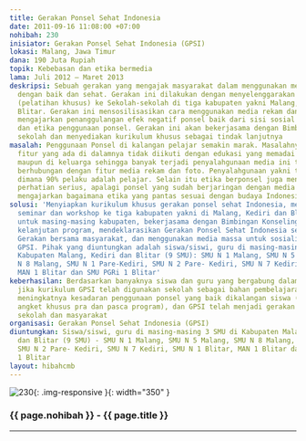 ```yaml
---
title: Gerakan Ponsel Sehat Indonesia
date: 2011-09-16 11:08:00 +07:00
nohibah: 230
inisiator: Gerakan Ponsel Sehat Indonesia (GPSI)
lokasi: Malang, Jawa Timur
dana: 190 Juta Rupiah
topik: Kebebasan dan etika bermedia
lama: Juli 2012 – Maret 2013
deskripsi: Sebuah gerakan yang mengajak masyarakat dalam menggunakan media ponsel
  dengan baik dan sehat. Gerakan ini dilakukan dengan menyelenggarakan seminar, workshop
  (pelatihan khusus) ke Sekolah-sekolah di tiga kabupaten yakni Malang, Kediri dan
  Blitar. Gerakan ini mensosilisasikan cara menggunakan media rekam dan foto ponsel,
  mengajarkan penanggulangan efek negatif ponsel baik dari sisi sosial dan kesehatan,
  dan etika penggunaan ponsel. Gerakan ini akan bekerjasama dengan Bimbingan Konseling
  sekolah dan menyediakan kurikulum khusus sebagai tindak lanjutnya
masalah: Penggunaan Ponsel di kalangan pelajar semakin marak. Masalahnya perkembangan
  fitur yang ada di dalamnya tidak diikuti dengan edukasi yang memadai baik disekolah
  maupun di keluarga sehingga banyak terjadi penyalahgunaan media ini terutama yang
  berhubungan dengan fitur media rekam dan foto. Penyalahgunaan yakni tentang pornografi,
  dimana 90% pelaku adalah pelajar. Selain itu etika berponsel juga menjadi titik
  perhatian serius, apalagi ponsel yang sudah berjaringan dengan media sosial, kami
  mengajarkan bagaimana etika yang pantas sesuai dengan budaya Indonesia
solusi: 'Menyiapkan kurikulum khusus gerakan ponsel sehat Indonesia, menyelenggarakan
  seminar dan workshop ke tiga kabupaten yakni di Malang, Kediri dan Blitar, 3 sekolah
  untuk masing-masing kabupaten, bekerjasama dengan Bimbingan Konseling sekolah sebagai
  kelanjutan program, mendeklarasikan Gerakan Ponsel Sehat Indonesia sebagai bentuk
  Gerakan bersama masyarakat, dan menggunakan media massa untuk sosialisasi program-program
  GPSI. Pihak yang diuntungkan adalah siswa/siswi, guru di masing-masing 3 SMU di
  Kabupaten Malang, Kediri dan Blitar (9 SMU): SMU N 1 Malang, SMU N 5 Malang, SMU
  N 8 Malang, SMU N 1 Pare-Kediri, SMU N 2 Pare- Kediri, SMU N 7 Kediri, SMU N 1 Blitar,
  MAN 1 Blitar dan SMU PGRi 1 Blitar'
keberhasilan: Berdasarkan banyaknya siswa dan guru yang bergabung dalam kegiatan ini,
  jika kurikulum GPSI telah digunakan sekolah sebagai bahan pembelajaran tambahan,
  meningkatnya kesadaran penggunaan ponsel yang baik dikalangan siswa (diukur dengan
  angket khusus pra dan pasca program), dan GPSI telah menjadi gerakan nasional bersama
  sekolah dan masyarakat
organisasi: Gerakan Ponsel Sehat Indonesia (GPSI)
diuntungkan: Siswa/siswi, guru di masing-masing 3 SMU di Kabupaten Malang, Kediri
  dan Blitar (9 SMU) - SMU N 1 Malang, SMU N 5 Malang, SMU N 8 Malang, SMU N 1 Pare-Kediri,
  SMU N 2 Pare- Kediri, SMU N 7 Kediri, SMU N 1 Blitar, MAN 1 Blitar dan SMU PGRi
  1 Blitar
layout: hibahcmb
---
```


![230](/static/img/hibahcmb/230.png){: .img-responsive }{: width="350" }

### {{ page.nohibah }} - {{ page.title }}

---
